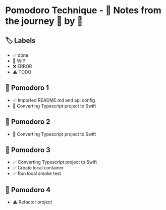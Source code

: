 # Pomodoro Technique - 📝 Notes from the journey 🍅 by 🍅

## 🏷️ Labels

- ✅ done
- 🚧 WIP
- ❌ ERROR
- ⚠️ TODO

## 🍅 Pomodoro 1

- ✅ Imported README.md and api config
- 🚧 Converting Typescript project to Swift

## 🍅 Pomodoro 2

- 🚧 Converting Typescript project to Swift

## 🍅 Pomodoro 3

- ✅ Converting Typescript project to Swift
- ✅ Create local container
- ✅ Run local smoke test

## 🍅 Pomodoro 4

- ⚠️ Refactor project
